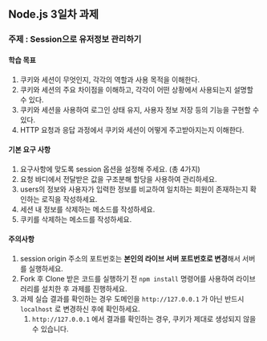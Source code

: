 ## Node.js 3일차 과제

### 주제 : Session으로 유저정보 관리하기

#### 학습 목표

1. 쿠키와 세션이 무엇인지, 각각의 역할과 사용 목적을 이해한다.
2. 쿠키와 세션의 주요 차이점을 이해하고, 각각이 어떤 상황에서 사용되는지 설명할 수 있다.
3. 쿠키와 세션을 사용하여 로그인 상태 유지, 사용자 정보 저장 등의 기능을 구현할 수 있다.
4. HTTP 요청과 응답 과정에서 쿠키와 세션이 어떻게 주고받아지는지 이해한다.

#### 기본 요구 사항

1. 요구사항에 맞도록 session 옵션을 설정해 주세요. (총 4가지)
2. 요청 바디에서 전달받은 값을 구조분해 할당을 사용하여 관리하세요.
3. users의 정보와 사용자가 입력한 정보를 비교하여 일치하는 회원이 존재하는지 확인하는 로직을 작성하세요.
4. 세션 내 정보를 삭제하는 메소드를 작성하세요.
5. 쿠키를 삭제하는 메소드를 작성하세요.

#### 주의사항

1. session origin 주소의 포트번호는 **본인의 라이브 서버 포트번호로 변경**해서 서버를 실행하세요.
2. Fork 후 Clone 받은 코드를 실행하기 전 `npm install` 명령어를 사용하여 라이브러리를 설치한 후 과제를 진행하세요.
3. 과제 실습 결과를 확인하는 경우 도메인을 `http://127.0.0.1` 가 아닌 반드시 `localhost` 로 변경하신 후에 확인하세요.
   1. `http://127.0.0.1` 에서 결과를 확인하는 경우, 쿠키가 제대로 생성되지 않을 수 있습니다.
